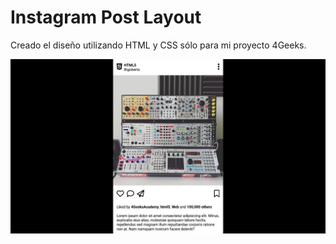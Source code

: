 # Instagram Post Layout

Creado el diseño utilizando HTML y CSS sólo para mi proyecto 4Geeks.

![Vista previa](preview.png)
